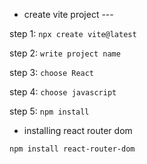 - create vite project ---

step 1: ``npx create vite@latest``

step 2: ``write project name``

step 3: ``choose React``

step 4: ``choose javascript``

step 5: ``npm install``



- installing react router dom

``npm install react-router-dom``
